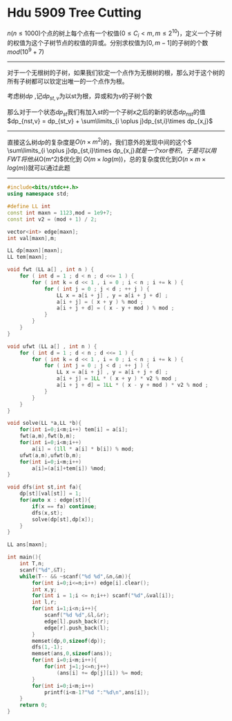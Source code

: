 # Hdu 5909 Tree Cutting



$n(n\le 1000)$个点的树上每个点有一个权值$(0\le C_i < m,m\le 2^{10})$，定义一个子树的权值为这个子树节点的权值的异或。分别求权值为$[0,m-1]$的子树的个数$mod(10^9+7)$

----

对于一个无根树的子树，如果我们钦定一个点作为无根树的根，那么对于这个树的所有子树都可以钦定出唯一的一个点作为根。

考虑树$dp$ ,记$dp_{st,v}$为以st为根，异或和为$v$的子树个数

那么对于一个状态$dp_{st}$我们有加入$st$的一个子树$x$之后的新的状态$dp_{nst}$的值$dp_{nst,v} = dp_{st_v} + \sum\limits_{i \oplus j}dp_{st,i}\times dp_{x,j}$

---

直接这么树$dp$的复杂度是$O(n \times m^2)$的，我们意外的发现中间的这个$ \sum\limits_{i \oplus j}dp_{st,i}\times dp_{x,j}$就是一个xor卷积，于是可以用FWT将他从$O(m^2)$优化到 $O(m \times log(m))$，总的复杂度优化到$O(n \times m \times log(m))$就可以通过此题

----

```cpp
#include<bits/stdc++.h>
using namespace std;

#define LL int 
const int maxn = 1123,mod = 1e9+7;
const int v2 = (mod + 1) / 2;

vector<int> edge[maxn];
int val[maxn],m;

LL dp[maxn][maxn];
LL tem[maxn];

void fwt (LL a[] , int n ) {
    for ( int d = 1 ; d < n ; d <<= 1 ) {
        for ( int k = d << 1 , i = 0 ; i < n ; i += k ) {
            for ( int j = 0 ; j < d ; ++ j ) {
                LL x = a[i + j] , y = a[i + j + d] ;
                a[i + j] = ( x + y ) % mod ;
                a[i + j + d] = ( x - y + mod ) % mod ;
            }
        }
    }
}

void ufwt (LL a[] , int n ) {
    for ( int d = 1 ; d < n ; d <<= 1 ) {
        for ( int k = d << 1 , i = 0 ; i < n ; i += k ) {
            for ( int j = 0 ; j < d ; ++ j ) {
                LL x = a[i + j] , y = a[i + j + d] ;
                a[i + j] = 1LL * ( x + y ) * v2 % mod ;
                a[i + j + d] = 1LL * ( x - y + mod ) * v2 % mod ;
            }
        }
    }
}

void solve(LL *a,LL *b){
    for(int i=0;i<m;i++) tem[i] = a[i]; 
    fwt(a,m),fwt(b,m);
    for(int i=0;i<m;i++)
        a[i] = (1ll * a[i] * b[i]) % mod;
    ufwt(a,m),ufwt(b,m);
    for(int i=0;i<m;i++) 
        a[i]=(a[i]+tem[i]) %mod;
}

void dfs(int st,int fa){
    dp[st][val[st]] = 1;
    for(auto x : edge[st]){
        if(x == fa) continue;
        dfs(x,st);
        solve(dp[st],dp[x]);
    }
}

LL ans[maxn];

int main(){
    int T,n;
    scanf("%d",&T);
    while(T-- && ~scanf("%d %d",&n,&m)){
        for(int i=0;i<=n;i++) edge[i].clear();
        int x,y;
        for(int i = 1;i <= n;i++) scanf("%d",&val[i]);
        int l,r;
        for(int i=1;i<n;i++){
            scanf("%d %d",&l,&r);
            edge[l].push_back(r);
            edge[r].push_back(l);
        }
        memset(dp,0,sizeof(dp));
        dfs(1,-1);
        memset(ans,0,sizeof(ans));
        for(int i=0;i<m;i++){
            for(int j=1;j<=n;j++)
                (ans[i] += dp[j][i]) %= mod;
        }
        for(int i=0;i<m;i++)
            printf(i<m-1?"%d ":"%d\n",ans[i]);
    }
    return 0;
}
```

